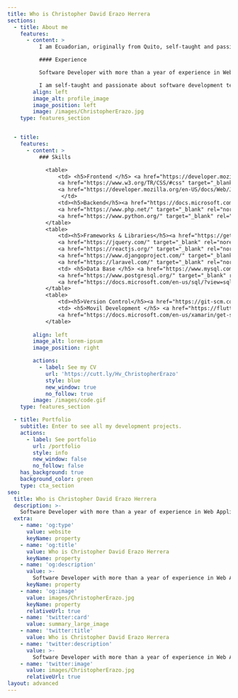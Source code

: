 ```yaml
---
title: Who is Christopher David Erazo Herrera
sections:
  - title: About me
    features:
      - content: >
          I am Ecuadorian, originally from Quito, self-taught and passionate about software development technologies, who likes to continue discovering new things, Currently, I am enhancing my knowledge and skills in Python JavaScript and React on [Platzi.com](http://platzi.com).

          #### Experience

          Software Developer with more than a year of experience in Web Application Development. I have participated in the development of mobile applications with Xamarin.Forms and some web applications using technologies such as PHP, Laravel, ASP.NET Framework and Core with MVC. Prior to this, I gained experience in the area of Customer Service and Sales where you can develop skills such as working under pressure, teamwork, good attitude and proactivity. 

          I am self-taught and passionate about software development technologies who likes to keep discovering new things. My purpose is to continue growing professionally and gain experience within a great Software Development Startup.
        align: left
        image_alt: profile_image
        image_position: left
        image: /images/ChristopherErazo.jpg
    type: features_section


  - title:
    features:
      - content: >
          ### Skills

            <table>
                <td> <h5>Frontend </h5> <a href="https://developer.mozilla.org/en-US/docs/Glossary/HTML5" target="_blank" rel="noreferrer"><img src="https://raw.githubusercontent.com/danielcranney/readme-generator/main/public/icons/skills/html5-colored.svg" width="48" height="48" alt="HTML5" /></a>
                <a href="https://www.w3.org/TR/CSS/#css" target="_blank" rel="noreferrer"><img src="https://raw.githubusercontent.com/danielcranney/readme-generator/main/public/icons/skills/css3-colored.svg" width="48" height="48" alt="CSS3" /></a>
                <a href="https://developer.mozilla.org/en-US/docs/Web/JavaScript" target="_blank" rel="noreferrer"><img src="https://raw.githubusercontent.com/danielcranney/readme-generator/main/public/icons/skills/javascript-colored.svg" width="48" height="48" alt="Javascript" /></a>
                 </td>
                <td><h5>Backend</h5><a href="https://docs.microsoft.com/en-us/dotnet/csharp/" target="_blank" rel="noreferrer"><img src="https://raw.githubusercontent.com/danielcranney/readme-generator/main/public/icons/skills/csharp-colored.svg" width="48" height="48" alt="C#" /></a>
                <a href="https://www.php.net/" target="_blank" rel="noreferrer"><img src="https://raw.githubusercontent.com/danielcranney/readme-generator/main/public/icons/skills/php-colored.svg" width="48" height="48" alt="PHP" /></a>
                <a href="https://www.python.org/" target="_blank" rel="noreferrer"><img src="https://raw.githubusercontent.com/danielcranney/readme-generator/main/public/icons/skills/python-colored.svg" width="48" height="48" alt="Python" /></a></td>
            </table>
            <table>
                <td><h5>Frameworks & Libraries</h5><a href="https://getbootstrap.com/" target="_blank" rel="noreferrer"><img src="https://raw.githubusercontent.com/danielcranney/readme-generator/main/public/icons/skills/bootstrap-colored.svg" width="48" height="48" alt="Bootstrap" /></a>
                <a href="https://jquery.com/" target="_blank" rel="noreferrer"><img src="https://raw.githubusercontent.com/danielcranney/readme-generator/main/public/icons/skills/jquery-colored.svg" width="48" height="48" alt="JQuery" /></a>
                <a href="https://reactjs.org/" target="_blank" rel="noreferrer"><img src="https://raw.githubusercontent.com/danielcranney/readme-generator/main/public/icons/skills/react-colored.svg" width="48" height="48" alt="React" /></a><a href="https://dotnet.microsoft.com/en-us/" target="_blank" rel="noreferrer"><img src="https://raw.githubusercontent.com/danielcranney/readme-generator/main/public/icons/skills/dot-net-colored.svg" width="48" height="48" alt=".NET" /></a>
                <a href="https://www.djangoproject.com/" target="_blank" rel="noreferrer"><img src="https://raw.githubusercontent.com/danielcranney/readme-generator/main/public/icons/skills/django-colored.svg" width="48" height="48" alt="Django" /></a>
                <a href="https://laravel.com/" target="_blank" rel="noreferrer"><img src="https://raw.githubusercontent.com/danielcranney/readme-generator/main/public/icons/skills/laravel-colored.svg" width="48" height="48" alt="Lavarel" /></a></td>
                <td> <h5>Data Base </h5> <a href="https://www.mysql.com/" target="_blank" rel="noreferrer"><img src="https://raw.githubusercontent.com/danielcranney/readme-generator/main/public/icons/skills/mysql-colored.svg" width="48" height="48" alt="MySQL" /></a>
                <a href="https://www.postgresql.org/" target="_blank" rel="noreferrer"><img src="https://raw.githubusercontent.com/danielcranney/readme-generator/main/public/icons/skills/postgresql-colored.svg" width="48" height="48" alt="PostgreSQL" /></a>
                <a href="https://docs.microsoft.com/en-us/sql/?view=sql-server-ver16" target="_blank" rel="noreferrer"><img src="/icons/sql-server.svg" width="48" height="48" alt="SQL-Server" /></a> </td>
            </table>
            <table>
                <td><h5>Version Control</h5><a href="https://git-scm.com/doc" target="_blank" rel="noreferrer"><img src="/icons/git.svg" width="48" height="48" alt="Git" /></a> <a href="https://docs.github.com/es" target="_blank" rel="noreferrer"><img src="/icons/github.svg" width="48" height="48" alt="GitHub" /></a></td>
                <td> <h5>Movil Development </h5> <a href="https://flutter.dev/" target="_blank" rel="noreferrer"><img src="https://raw.githubusercontent.com/danielcranney/readme-generator/main/public/icons/skills/flutter-colored.svg" width="48" height="48" alt="Flutter" /></a>
                <a href="https://docs.microsoft.com/en-us/xamarin/get-started/what-is-xamarin-forms" target="_blank" rel="noreferrer"><img src="/icons/xamarin.svg" width="48" height="48" alt="xamarin" /></a></td>
            </table>
            
        align: left
        image_alt: lorem-ipsum
        image_position: right

        actions:
          - label: See my CV
            url: 'https://cutt.ly/Hv_ChristopherErazo'
            style: blue
            new_window: true
            no_follow: true
        image: /images/code.gif
    type: features_section

  - title: Portfolio
    subtitle: Enter to see all my development projects.
    actions:
      - label: See portfolio
        url: /portfolio
        style: info
        new_window: false
        no_follow: false
    has_background: true
    background_color: green
    type: cta_section
seo:
  title: Who is Christopher David Erazo Herrera
  description: >-
    Software Developer with more than a year of experience in Web Application Development. I have participated in the development of mobile...
  extra:
    - name: 'og:type'
      value: website
      keyName: property
    - name: 'og:title'
      value: Who is Christopher David Erazo Herrera
      keyName: property
    - name: 'og:description'
      value: >-
        Software Developer with more than a year of experience in Web Application Development. I have participated in the development of mobile...
      keyName: property
    - name: 'og:image'
      value: images/ChristopherErazo.jpg
      keyName: property
      relativeUrl: true
    - name: 'twitter:card'
      value: summary_large_image
    - name: 'twitter:title'
      value: Who is Christopher David Erazo Herrera
    - name: 'twitter:description'
      value: >-
        Software Developer with more than a year of experience in Web Application Development. I have participated in the development of mobile...
    - name: 'twitter:image'
      value: images/ChristopherErazo.jpg
      relativeUrl: true
layout: advanced
---
```

  